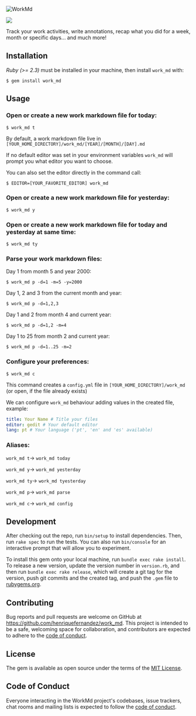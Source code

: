 ![WorkMd](https://raw.githubusercontent.com/henriquefernandez/work_md/master/logo.png)

![](https://img.shields.io/gem/dt/work_md?color=%23b40303&style=flat-square)

Track your work activities, write annotations, recap what you did for a week, month or specific days... and much more!

## Installation

*Ruby (>= 2.3)* must be installed in your machine, then install `work_md` with:

    $ gem install work_md

## Usage

### Open or create a new work markdown file for today:

    $ work_md t

By default, a work markdown file live in `[YOUR_HOME_DIRECTORY]/work_md/[YEAR]/[MONTH]/[DAY].md`

If no default editor was set in your environment variables `work_md` will prompt you what editor you want to choose.

You can also set the editor directly in the command call:

    $ EDITOR=[YOUR_FAVORITE_EDITOR] work_md

### Open or create a new work markdown file for yesterday:

    $ work_md y

### Open or create a new work markdown file for today and yesterday at same time:

    $ work_md ty

### Parse your work markdown files:

Day 1 from month 5 and year 2000:

    $ work_md p -d=1 -m=5 -y=2000

Day 1, 2 and 3 from the current month and year:
             
    $ work_md p -d=1,2,3

Day 1 and 2 from month 4 and current year:

    $ work_md p -d=1,2 -m=4    

Day 1 to 25 from month 2 and current year:

    $ work_md p -d=1..25 -m=2    

### Configure your preferences:

    $ work_md c

This command creates a `config.yml` file in `[YOUR_HOME_DIRECTORY]/work_md` (or open, if the file already exists)

We can configure `work_md` behaviour adding values in the created file, example:

```yaml
title: Your Name # Title your files
editor: gedit # Your default editor
lang: pt # Your language ('pt', 'en' and 'es' available)
```

### Aliases:

`work_md t`-> `work_md today`

`work_md y`-> `work_md yesterday`

`work_md ty`-> `work_md tyesterday`

`work_md p`-> `work_md parse`

`work_md c`-> `work_md config`

## Development

After checking out the repo, run `bin/setup` to install dependencies. Then, run `rake spec` to run the tests. You can also run `bin/console` for an interactive prompt that will allow you to experiment.

To install this gem onto your local machine, run `bundle exec rake install`. To release a new version, update the version number in `version.rb`, and then run `bundle exec rake release`, which will create a git tag for the version, push git commits and the created tag, and push the `.gem` file to [rubygems.org](https://rubygems.org).

## Contributing

Bug reports and pull requests are welcome on GitHub at https://github.com/henriquefernandez/work_md. This project is intended to be a safe, welcoming space for collaboration, and contributors are expected to adhere to the [code of conduct](https://github.com/henriquefernandez/work_md/blob/master/CODE_OF_CONDUCT.md).

## License

The gem is available as open source under the terms of the [MIT License](https://opensource.org/licenses/MIT).

## Code of Conduct

Everyone interacting in the WorkMd project's codebases, issue trackers, chat rooms and mailing lists is expected to follow the [code of conduct](https://github.com/henriquefernandez/work_md/blob/master/CODE_OF_CONDUCT.md).
